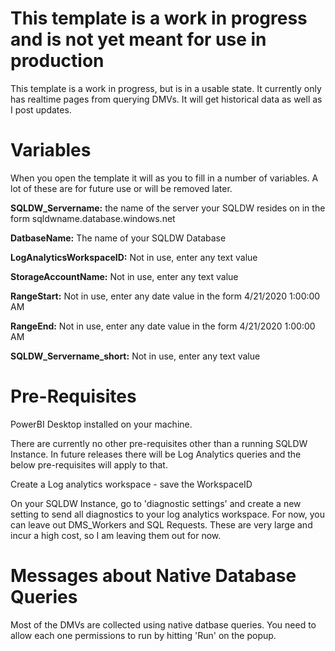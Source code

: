 # This template is a work in progress and is not yet meant for use in production

This template is a work in progress, but is in a usable state. It currently only has realtime pages from querying DMVs. It will  get historical data as well as I post updates. 

# Variables

When you open the template it will as you to fill in a number of variables. A lot of these are for future use or will be removed later. 

**SQLDW_Servername:** the name of the server your SQLDW resides on in the form sqldwname.database.windows.net

**DatbaseName:** The name of your SQLDW Database

**LogAnalyticsWorkspaceID:** Not in use, enter any text value

**StorageAccountName:** Not in use, enter any text value

**RangeStart:** Not in use, enter any date value in the form 4/21/2020 1:00:00 AM

**RangeEnd:** Not in use, enter any date value in the form 4/21/2020 1:00:00 AM

**SQLDW_Servername_short:** Not in use, enter any text value

# Pre-Requisites

PowerBI Desktop installed on your machine. 

There are currently no other pre-requisites other than a running SQLDW Instance. In future releases there will be Log Analytics queries and the below pre-requisites will apply to that. 

Create a Log analytics workspace - save the WorkspaceID

On your SQLDW Instance, go to 'diagnostic settings' and create a new setting to send all diagnostics to your log analytics workspace. For now, you can leave out DMS_Workers and SQL Requests. These are very large and incur a high cost, so I am leaving them out for now. 

# Messages about Native Database Queries

Most of the DMVs are collected using native datbase queries. You need to allow each one permissions to run by hitting 'Run' on the popup.  
